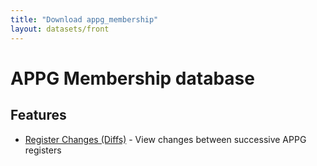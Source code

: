 ```yaml
---
title: "Download appg_membership"
layout: datasets/front
---
```


# APPG Membership database

## Features

- [Register Changes (Diffs)](./diffs.html) - View changes between successive APPG registers
